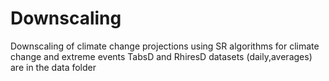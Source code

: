 # Downscaling
Downscaling of climate change projections using SR algorithms for climate change and extreme events
TabsD and RhiresD datasets (daily,averages) are in the data folder 
